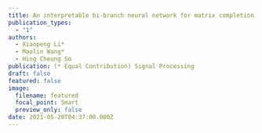 ```yaml
---
title: An interpretable bi-branch neural network for matrix completion
publication_types:
  - "1"
authors:
  - Xiaopeng Li*
  - Maolin Wang*
  - Hing Cheung So
publication: (* Equal Contribution) Signal Processing
draft: false
featured: false
image:
  filename: featured
  focal_point: Smart
  preview_only: false
date: 2021-05-20T04:37:00.000Z
---
```

